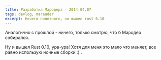 ```yaml
---
title: Разработка Мародера - 2014.04.07
tags: devlog, marauder
excerpt: Ничего полезного, но вышел rust 0.10
---
```


Аналогично с прошлой - ничего, только смотрю, что б Мародер собирался.

Ну и вышел Rust 0.10, ура-ура! Хотя для меня это мало что меняет, все
равно использую ночные сборки :) .

